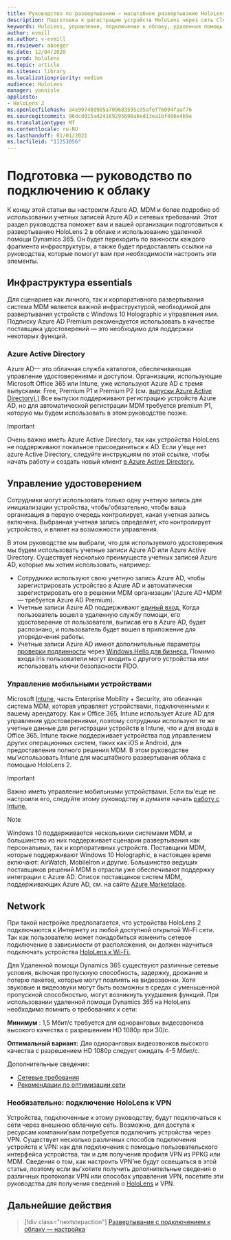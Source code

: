```yaml
---
title: Руководство по развертыванию — масштабное развертывание HoloLens 2 с подключением к облаку с помощью удаленной помощи — подготовка
description: Подготовка к регистрации устройств HoloLens через сеть Cloud Connected
keywords: HoloLens, управление, подключение к облаку, удаленная помощь, AAD, Azure AD, MDM, управление мобильными устройствами
author: evmill
ms.author: v-evmill
ms.reviewer: aboeger
ms.date: 12/04/2020
ms.prod: hololens
ms.topic: article
ms.sitesec: library
ms.localizationpriority: medium
audience: HoloLens
manager: yannisle
appliesto:
- HoloLens 2
ms.openlocfilehash: a4e99740d985a709683595cd5afef76094faaf76
ms.sourcegitcommit: 96dcd015ad24169295690a8ed13ea1bf480e4b9e
ms.translationtype: MT
ms.contentlocale: ru-RU
ms.lasthandoff: 01/01/2021
ms.locfileid: "11253056"
---
```

# Подготовка — руководство по подключению к облаку

К концу этой статьи вы настроили Azure AD, MDM и более подробно об использовании учетных записей Azure AD и сетевых требований. Этот раздел руководства поможет вам и вашей организации подготовиться к развертыванию HoloLens 2 в облаке и использованию удаленной помощи Dynamics 365. Он будет переходить по важности каждого фрагмента инфраструктуры, а также будет предоставлять ссылки на руководства, которые помогут вам при необходимости настроить эти элементы.

## Инфраструктура essentials

Для сценариев как личного, так и корпоративного развертывания система MDM является важной инфраструктурой, необходимой для развертывания устройств с Windows 10 Holographic и управления ими. Подписку Azure AD Premium рекомендуется использовать в качестве поставщика удостоверений — это необходимо для поддержки некоторых функций.

### Azure Active Directory

Azure AD— это облачная служба каталогов, обеспечивающая управление удостоверениями и доступом. Организации, использующие Microsoft Office 365 или Intune, уже используют Azure AD с тремя выпусками: Free, Premium P1 и Premium P2 (см. [выпуски Azure Active Directory).)](https://azure.microsoft.com/documentation/articles/active-directory-editions) Все выпуски поддерживают регистрацию устройств Azure AD, но для автоматической регистрации MDM требуется premium P1, которую мы будем использовать в этом руководстве позже.

> [!IMPORTANT]
> Очень важно иметь Azure Active Directory, так как устройства HoloLens не поддерживают локальное присоединиться к AD. Если у&#39;еще нет azure Active Directory, следуйте инструкциям по этой ссылке, чтобы начать работу и создать новый клиент [в Azure Active Directory.](https://docs.microsoft.com/azure/active-directory/fundamentals/active-directory-access-create-new-tenant)

## Управление удостоверением

Сотрудники могут использовать только одну учетную запись для инициализации устройства, чтобы&#39;обязательно, чтобы ваша организация в первую очередь контролирует, какая учетная запись включена. Выбранная учетная запись определяет, кто контролирует устройство, и влияет на возможности управления.

В этом руководстве мы выбрали, что для используемого удостоверения мы будем использовать учетные записи Azure AD или Azure Active Directory. [](https://docs.microsoft.com/hololens/hololens-identity) Существует несколько преимуществ учетных записей Azure AD, которые мы хотим использовать, например:

- Сотрудники используют свою учетную запись Azure AD, чтобы зарегистрировать устройство в Azure AD и автоматически зарегистрировать его в решении MDM организации&#39;(Azure AD+MDM — требуется Azure AD Premium).
- Учетные записи Azure AD поддерживают [единый вход.](https://docs.microsoft.com/azure/active-directory/manage-apps/what-is-single-sign-on) Когда пользователь вошел в удаленную службу помощи, его удостоверение от пользователя, выписав его в Azure AD, будет распознано, и пользователь будет вошел в приложение для упорядочения работы.
- Учетные записи Azure AD имеют дополнительные параметры [проверки подлинности](https://docs.microsoft.com/hololens/hololens-identity) через [Windows Hello для бизнеса.](https://docs.microsoft.com/windows/security/identity-protection/hello-for-business/hello-identity-verification) Помимо входа iris пользователи могут входить с другого устройства или использовать ключи безопасности FIDO.

### Управление мобильными устройствами

Microsoft [Intune](https://docs.microsoft.com/mem/intune/fundamentals/what-is-intune), часть Enterprise Mobility + Security, это облачная система MDM, которая управляет устройствами, подключенными к вашему арендатору. Как и Office 365, Intune использует Azure AD для управления удостоверениями, поэтому сотрудники используют те же учетные данные для регистрации устройств в Intune, что и для входа в Office 365. Intune также поддерживает устройства под управлением других операционных систем, таких как iOS и Android, для предоставления полного решения MDM. В этом руководстве мы&#39;использовать Intune для масштабного развертывания облака с помощью HoloLens 2.

> [!IMPORTANT]
> Важно иметь управление мобильными устройствами. Если вы&#39;еще не настроили его, следуйте этому руководству и думаете начать [работу с Intune.](https://docs.microsoft.com/mem/intune/fundamentals/free-trial-sign-up)

> [!NOTE]
> Windows 10 поддерживается несколькими системами MDM, и большинство из них поддерживает сценарии развертывания как персональных, так и корпоративных устройств. Поставщики MDM, которые поддерживают Windows 10 Holographic, в настоящее время включают: AirWatch, MobileIron и другие. Большинство ведущих поставщиков решений MDM в отрасли уже обеспечивают поддержку интеграции с Azure AD. Список поставщиков систем MDM, поддерживающих Azure AD, см. на сайте [Azure Marketplace](https://azure.microsoft.com/marketplace/).

## Network

При такой настройке предполагается, что устройства HoloLens 2 подключаются к Интернету из любой доступной открытой Wi-Fi сети. Так как пользователю может понадобиться изменить сетевое подключение в зависимости от расположения, он должен научиться подключать устройства [HoloLens к Wi-Fi.](https://docs.microsoft.com/hololens/hololens-network)

Для Удаленной помощи Dynamics 365 существуют различные сетевые условия, включая пропускную способность, задержку, дрожание и потерю пакетов, которые могут повлиять на видеозвонки. Хотя звуковые и видеозвуки могут быть возможны в средах с уменьшенной пропускной способностью, могут возникнуть ухудшения функций. При использовании удаленной помощи Dynamics 365 на HoloLens необходимо помнить о требованиях к сети:

**Минимум** : 1,5 Мбит/с требуется для одноранговых видеозвонков высокого качества с разрешением HD 1080p при 30/с.

**Оптимальный вариант:** Для одноранговых видеозвонков высокого качества с разрешением HD 1080p следует ожидать 4-5 Мбит/с.

Дополнительные сведения:

- [Сетевые требования](https://docs.microsoft.com/dynamics365/mixed-reality/remote-assist/requirements#network-requirements)
- [Рекомендации по оптимизации сети](https://docs.microsoft.com/dynamics365/mixed-reality/remote-assist/requirements#dynamics-365-remote-assist-hololens)

### Необязательно: подключение HoloLens к VPN

Устройства, подключенные к этому руководству, будут подключаться к сети через внешнюю облачную сеть. Возможно, для доступа к ресурсам компании&#39;вам потребуется подключить устройства через VPN. Существует несколько различных способов подключения устройств к VPN: как для подключения с помощью пользовательского интерфейса устройства, так и для получения профиля VPN из PPKG или MDM. Сведения о том, как настроить VPN&#39;не будут освещаться в этой статье, поэтому если вы&#39;хотите получить дополнительные сведения о различных протоколах VPN или способах управления VPN, посетите эти руководства для получения сведений о [HoloLens](https://docs.microsoft.com/hololens/hololens-network#vpn) и VPN.

## Дальнейшие действия

> [!div class="nextstepaction"]
> [Развертывание с подключением к облаку — настройка](hololens2-cloud-connected-configure.md)
